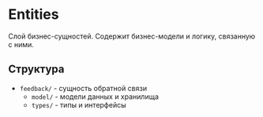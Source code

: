 # Entities

Слой бизнес-сущностей. Содержит бизнес-модели и логику, связанную с ними.

## Структура

- `feedback/` - сущность обратной связи
  - `model/` - модели данных и хранилища
  - `types/` - типы и интерфейсы 
